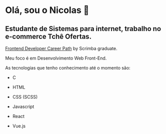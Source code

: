 # Olá, sou o Nicolas 👋 

## Estudante de Sistemas para internet, trabalho no e-commerce Tchê Ofertas.

<a href="https://scrimba.com/learn/frontend">Frontend Developer Career Path</a> by Scrimba graduate.

<p>
    Meu foco é em Desenvolvimento Web Front-End.
</p>
<p>
    As tecnologias que tenho conhecimento até o momento são:
</p>


- C

- HTML

- CSS (SCSS)

- Javascript
- React
- Vue.js

  
